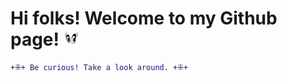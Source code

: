 
# Hi folks! Welcome to my Github page! <img src="piscapisca.gif" alt="eyes blinking" style= "margin:0; padding:0; float:bottom; width: 5%; height: auto;"/>

```diff
+⁜+ Be curious! Take a look around. +⁜+
```
